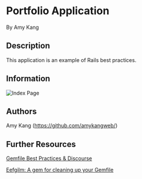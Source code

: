 <h1>Portfolio Application</h1>
By Amy Kang

<h2>Description</h2>

<p>
  This application is an example of Rails best practices.
</p>

<h2>Information</h2>

<p>
  <img src="https://www.dropbox.com/s/jndlgnl1almwfmt/index.png?dl=0" alt="Index Page" />
</p>

<h2>Authors</h2>

Amy Kang (https://github.com/amykangweb/)

<h2>Further Resources</h2>

<p>
  <a href="http://mcdowall.info/posts/gemfile-best-practices-and-discourse/">Gemfile Best Practices & Discourse</a>
</p>

<p>
  <a href="https://github.com/enilsen16/Eefgilm">Eefgilm: A gem for cleaning up your Gemfile</a>
</p>
